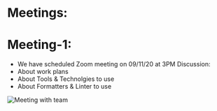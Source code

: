 # Meetings:

# Meeting-1:
- We have scheduled Zoom meeting on 09/11/20 at 3PM
Discussion:
- About work plans
- About Tools & Technolgies to use
- About Formatters & Linter to use

![Meeting with team](https://github.com/annie0sc/gdp_health_app/blob/master/Design%20Architecture/Meetings/Team%20meeting.png?raw=true)
